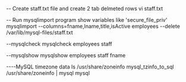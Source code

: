 
-- Create staff.txt file and create 2 tab delmeted rows 
vi staff.txt


-- Run mysqlimport program
show variables like 'secure_file_priv'
mysqlimport --columns=fname,lname,title,isActive employees --delete /var/lib/mysql-files/staff.txt 

--mysqlcheck
mysqlcheck employees staff 

--mysqlshow 
mysqlshow employees staff fname

----MySQL timezone data
ls /usr/share/zoneinfo
mysql_tzinfo_to_sql /usr/share/zoneinfo | mysql mysql